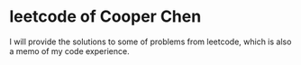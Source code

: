 # leetcode of Cooper Chen
I will provide the solutions to some of problems from leetcode, which is also a memo of my code experience.